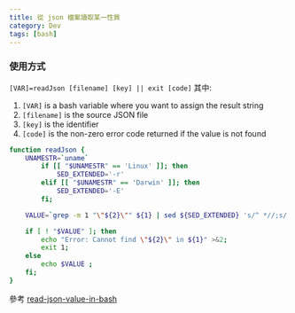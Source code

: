 ```yaml
---
title: 從 json 檔案讀取某一性質
category: Dev
tags: [bash]
---
```


### 使用方式

<code>[VAR]=readJson [filename] [key] || exit [code]</code> 其中:

1. <code>[VAR]</code> is a bash variable where you want to assign the result string
2. <code>[filename]</code> is the source JSON file
3. <code>[key]</code> is the identifier
4. <code>[code]</code> is the non-zero error code returned if the value is not found

```bash
function readJson {  
    UNAMESTR=`uname`
        if [[ "$UNAMESTR" == 'Linux' ]]; then
            SED_EXTENDED='-r'
        elif [[ "$UNAMESTR" == 'Darwin' ]]; then
            SED_EXTENDED='-E'
        fi; 

    VALUE=`grep -m 1 "\"${2}\"" ${1} | sed ${SED_EXTENDED} 's/^ *//;s/.*: *"//;s/",?//'`

    if [ ! "$VALUE" ]; then
        echo "Error: Cannot find \"${2}\" in ${1}" >&2;
        exit 1;
    else
        echo $VALUE ;
    fi; 
}
```

參考 [read-json-value-in-bash](http://dailyraisin.com/read-json-value-in-bash/)
